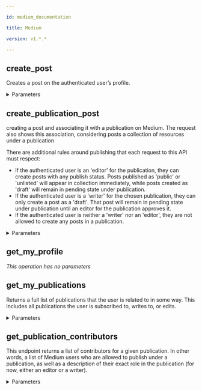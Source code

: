 ```yaml
---

id: medium_documentation

title: Medium

version: v1.*.*

---
```


## create_post

Creates a post on the authenticated user’s profile.

<details><summary>Parameters</summary>

#### authorId (required)

authorId is the user id of the authenticated user.

**Type:** string

#### $body

Creates a post for user.

**Type:** object

</details>

## create_publication_post

creating a post and associating it with a publication on Medium. The request also shows this association, considering posts a collection of resources under a publication

There are additional rules around publishing that each request to this API must respect:
  - If the authenticated user is an 'editor' for the publication, they can create posts with any publish status. Posts published as 'public' or 'unlisted' will appear in collection immediately, while posts created as 'draft' will remain in pending state under publication.
  - If the authenticated user is a 'writer' for the chosen publication, they can only create a post as a 'draft'. That post will remain in pending state under publication until an editor for the publication approves it.
  - If the authenticated user is neither a 'writer' nor an 'editor', they are not allowed to create any posts in a publication.


<details><summary>Parameters</summary>

#### publicationId (required)

Here publicationId is the id of the publication the post is being created under. The publicationId can be acquired from the API for listing user’s publications.

**Type:** string

#### $body

Creates a post for publication.

**Type:** object

</details>

## get_my_profile



*This operation has no parameters*

## get_my_publications

Returns a full list of publications that the user is related to in some way. This includes all publications the user is subscribed to, writes to, or edits.

<details><summary>Parameters</summary>

#### userId (required)

A unique identifier for the user.

**Type:** string

</details>

## get_publication_contributors

This endpoint returns a list of contributors for a given publication. In other words, a list of Medium users who are allowed to publish under a publication, as well as a description of their exact role in the publication (for now, either an editor or a writer).

<details><summary>Parameters</summary>

#### publicationId (required)

A unique identifier for the publication.

**Type:** string

</details>


